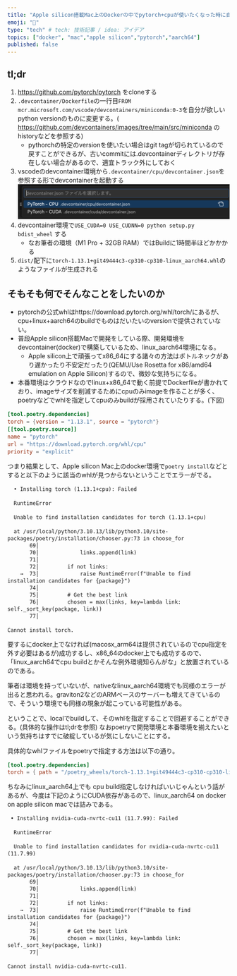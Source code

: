 ```yaml
---
title: "Apple silicon搭載Mac上のDockerの中でpytorch+cpuが使いたくなった時に自力でwheelをbuildする方法"
emoji: "🌊"
type: "tech" # tech: 技術記事 / idea: アイデア
topics: ["docker", "mac","apple silicon","pytorch","aarch64"]
published: false
---
```


## tl;dr
1. https://github.com/pytorch/pytorch をcloneする
2. `.devcontainer/Dockerfile`の一行目`FROM mcr.microsoft.com/vscode/devcontainers/miniconda:0-3`を自分が欲しいpython versionのものに変更する。( https://github.com/devcontainers/images/tree/main/src/miniconda の historyなどを参照する)
   - pythorchの特定のversionを使いたい場合はgit tagが切られているので戻すことができるが、古いcommitには.devcontainerディレクトリが存在しない場合があるので、適宜トラック外にしておく
3. vscodeのdevcontainer環境から`.devcontainer/cpu/devcontainer.json`を参照する形でdevcontainerを起動する
![Alt text](/images/image_64e25859d388b1_001.png)
4. devcontainer環境で`USE_CUDA=0 USE_CUDNN=0 python setup.py bdist_wheel` する
   - なお筆者の環境（M1 Pro + 32GB RAM）ではBuildに1時間半ほどかかかる
5. `dist/`配下に`torch-1.13.1+git49444c3-cp310-cp310-linux_aarch64.whl`のようなファイルが生成される

## そもそも何でそんなことをしたいのか
- pytorchの公式whlはhttps://download.pytorch.org/whl/torch/にあるが、cpu+linux+aarch64のbuildでものはだいたいのversionで提供されていない。
- 普段Apple silicon搭載Macで開発をしている際、開発環境をdevcontainer(docker)で構築しているため、linux_aarch64環境になる。
  - Apple silicon上で頑張ってx86_64にする諸々の方法はボトルネックがあり遅かったり不安定だったり(QEMU/Use Rosetta for x86/amd64 emulation on Apple Silicon)するので、微妙な気持ちになる。
- 本番環境はクラウドなのでlinux+x86_64で動く前提でDockerfileが書かれており、imageサイズを削減するためにcpuのみimageを作ることが多く、poetryなどでwhlを指定してcpuのみbuildが採用されていたりする。(下図)

```toml
[tool.poetry.dependencies]
torch = {version = "1.13.1", source = "pytorch"}
[[tool.poetry.source]]
name = "pytorch"
url = "https://download.pytorch.org/whl/cpu"
priority = "explicit"
```

つまり結果として、Apple silicon Mac上のdocker環境で`poetry install`などとすると以下のように該当のwhlが見つからないということでエラーがでる。

```shell
  • Installing torch (1.13.1+cpu): Failed

  RuntimeError

  Unable to find installation candidates for torch (1.13.1+cpu)

  at /usr/local/python/3.10.13/lib/python3.10/site-packages/poetry/installation/chooser.py:73 in choose_for
       69│ 
       70│             links.append(link)
       71│ 
       72│         if not links:
    →  73│             raise RuntimeError(f"Unable to find installation candidates for {package}")
       74│ 
       75│         # Get the best link
       76│         chosen = max(links, key=lambda link: self._sort_key(package, link))
       77│ 

Cannot install torch.
```

要するにdocker上でなければ(macosx_arm64は提供されているのでcpu指定を外す必要はあるが)成功するし、x86_64のdocker上でも成功するので、「linux_aarch64でcpu buildとかそんな例外環境知らんがな」と放置されているのである。

筆者は環境を持っていないが、nativeなlinux_aarch64環境でも同様のエラーが出ると思われる。graviton2などのARMベースのサーバーも増えてきているので、そういう環境でも同様の現象が起こっている可能性がある。

ということで、localでbuildして、そのwhlを指定することで回避することができる。(具体的な操作はtl;drを参照)
なおpoetryで開発環境と本番環境を揃えたいという気持ちはすでに破綻しているが気にしないことにする。

具体的なwhlファイルをpoetryで指定する方法は以下の通り。

```toml
[tool.poetry.dependencies]
torch = { path = "/poetry_wheels/torch-1.13.1+git49444c3-cp310-cp310-linux_aarch64.whl"}
```

ちなみにlinux_aarch64上でも cpu build指定しなければいいじゃんという話があるが、今度は下記のようにCUDA依存があるので、linux_aarch64 on docker on apple silicon macでは詰みである。
```
 • Installing nvidia-cuda-nvrtc-cu11 (11.7.99): Failed

  RuntimeError

  Unable to find installation candidates for nvidia-cuda-nvrtc-cu11 (11.7.99)

  at /usr/local/python/3.10.13/lib/python3.10/site-packages/poetry/installation/chooser.py:73 in choose_for
       69│ 
       70│             links.append(link)
       71│ 
       72│         if not links:
    →  73│             raise RuntimeError(f"Unable to find installation candidates for {package}")
       74│ 
       75│         # Get the best link
       76│         chosen = max(links, key=lambda link: self._sort_key(package, link))
       77│ 

Cannot install nvidia-cuda-nvrtc-cu11.
```